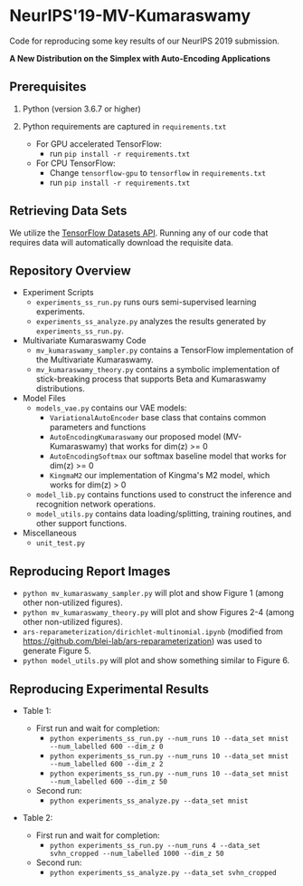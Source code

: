 NeurIPS'19-MV-Kumaraswamy
==========

Code for reproducing some key results of our NeurIPS 2019 submission.

**A New Distribution on the Simplex with Auto-Encoding Applications**  

## Prerequisites

1. Python (version 3.6.7 or higher)

2. Python requirements are captured in `requirements.txt`
	- For GPU accelerated TensorFlow: 
	    - run `pip install -r requirements.txt`
	- For CPU TensorFlow:
	    - Change `tensorflow-gpu` to `tensorflow` in `requirements.txt`
	    - run `pip install -r requirements.txt`

## Retrieving Data Sets

We utilize the [TensorFlow Datasets API](https://www.tensorflow.org/datasets/). Running any of our code that requires data will automatically download the requisite data.

## Repository Overview

- Experiment Scripts
    - `experiments_ss_run.py` runs ours semi-supervised learning experiments.
    - `experiments_ss_analyze.py` analyzes the results generated by `experiments_ss_run.py`.
- Multivariate Kumaraswamy Code
    - `mv_kumaraswamy_sampler.py` contains a TensorFlow implementation of the Multivariate Kumaraswamy.
    - `mv_kumaraswamy_theory.py` contains a symbolic implementation of stick-breaking process that supports Beta and Kumaraswamy distributions.
- Model Files
    - `models_vae.py` contains our VAE models:
        - `VariationalAutoEncoder` base class that contains common parameters and functions
        - `AutoEncodingKumaraswamy` our proposed model (MV-Kumaraswamy) that works for dim(z) >= 0
        - `AutoEncodingSoftmax` our softmax baseline model that works for dim(z) >= 0
        - `KingmaM2` our implementation of Kingma's M2 model, which works for dim(z) > 0
    - `model_lib.py` contains functions used to construct the inference and recognition network operations.
    - `model_utils.py` contains data loading/splitting, training routines, and other support functions.
- Miscellaneous
    - `unit_test.py` 

## Reproducing Report Images

- `python mv_kumaraswamy_sampler.py` will plot and show Figure 1 (among other non-utilized figures).
- `python mv_kumaraswamy_theory.py` will plot and show Figures 2-4 (among other non-utilized figures).
- `ars-reparameterization/dirichlet-multinomial.ipynb` (modified from https://github.com/blei-lab/ars-reparameterization) was used to generate Figure 5.
- `python model_utils.py` will plot and show something similar to Figure 6.

## Reproducing Experimental Results

- Table 1:
    - First run and wait for completion:
        - `python experiments_ss_run.py --num_runs 10 --data_set mnist --num_labelled 600 --dim_z 0`
        - `python experiments_ss_run.py --num_runs 10 --data_set mnist --num_labelled 600 --dim_z 2`
        - `python experiments_ss_run.py --num_runs 10 --data_set mnist --num_labelled 600 --dim_z 50`
    - Second run:
        - `python experiments_ss_analyze.py --data_set mnist`     
        
- Table 2:
    - First run and wait for completion:
        - `python experiments_ss_run.py --num_runs 4 --data_set svhn_cropped --num_labelled 1000 --dim_z 50`
    - Second run:
        - `python experiments_ss_analyze.py --data_set svhn_cropped`

